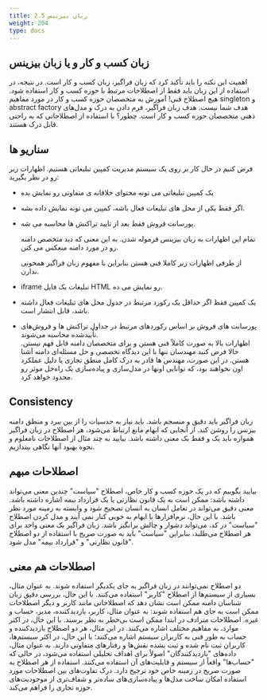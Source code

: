 ```yaml
---
title: 2.5 زبان بیزینس
weight: 204
type: docs
---
```


## زبان کسب و کار و یا زبان بیزینس

اهمیت این نکته را باید تأکید کرد که زبان فراگیر، زبان کسب و کار است. در نتیجه، در استفاده از این زبان باید فقط از اصطلاحات مرتبط با حوزه کسب و کار استفاده شود. هیچ اصطلاح فنی!
آموزش به متخصصان حوزه کسب و کار در مورد مفاهیم singleton و abstract factory هدف شما نیست. هدف زبان فراگیر، فرم دادن به درک و مدل‌های ذهنی متخصصان حوزه کسب و کار است. چطور؟ با استفاده از اصطلاحاتی که به راحتی قابل درک هستند.


## سناریو ها

فرض کنیم در حال کار بر روی یک سیستم مدیریت کمپین تبلیغاتی هستیم. اظهارات زیر رو در نظر بگیرید:

- یک کمپین تبلیغاتی می تونه محتوای خلاقانه ی متفاوتی رو نمایش بده
- اگر فقط یکی از محل های تبلیغات فعال باشه، کمپین می تونه نمایش داده بشه.
- پورسانت فروش فقط بعد از تایید تراکنش ها محاسبه می شه.  


    تمام این اظهارات به زبان بیزینس فرموله شدن. به این معنی که دید متخصص دامنه رو در مورد دامنه منعکس می کنن.  
    
    از طرفی اظهارات زیر کاملا فنی هستن بنابراین با مفهوم زبان فراگیر همخونی ندارن.

- iframe تبلیغات یک فایل HTML رو نمایش می ده.
- یک کمپین فقط اگر حداقل یک رکورد مرتبط در جدول محل های تبلیغات فعال داشته باشد، قابل انتشار است.
- پورسانت های فروش بر اساس رکوردهای مرتبط در جداول تراکنش ها و فروش‌های تأییدشده محاسبه می‌شوند.  
    اظهارات بالا به صورت کاملاً فنی هستن و برای متخصصان دامنه قابل فهم نیستن. حالا فرض کنید مهندسان تنها با این دیدگاه تخصصی و حل مسئله‌ای دامنه آشنا هستن. در این صورت، مهندس ها قادر به درک کامل منطق تجاری یا دلیل عملکرد اون نخواهند بود، که توانایی اونها در مدل‌سازی و پیاده‌سازی یک راه‌حل موثر رو محدود خواهد کرد.

## Consistency

زبان فراگیر باید دقیق و منسجم باشد. باید نیاز به حدسیات را از بین ببرد و منطق دامنه بیزنس را روشن کند. از آنجایی که ابهام مانع ارتباط می‌شود، هر اصطلاح در زبان فراگیر همواره باید یک و فقط یک معنی داشته باشد. بیایید به چند مثال از اصطلاحات نامعلوم و نحوه بهبود آنها نگاهی بیندازیم.
## اصطلاحات مبهم

بیایید بگوییم که در یک حوزه کسب و کار خاص، اصطلاح "سیاست" چندین معنی می‌تواند داشته باشد: ممکن است به یک قانون نظارتی یا یک قرارداد بیمه اشاره داشته باشد. معنی دقیق می‌تواند در تعامل انسان به انسان تصحیح شود و وابسته به زمینه مورد نظر باشد. با این حال، نرم‌افزارها با ابهام به خوبی کنار نمی آیند و مدل کردن اصطلاح "سیاست" در کد، می‌تواند دشوار و چالش برانگیز باشد.
زبان فراگیر یک معنی واحد برای هر اصطلاح می‌طلبد، بنابراین "سیاست" باید به صورت صریح با استفاده از دو اصطلاح "قانون نظارتی" و "قرارداد بیمه" مدل شود.

## اصطلاحات هم معنی

دو اصطلاح نمی‌توانند در زبان فراگیر به جای یکدیگر استفاده شوند. به عنوان مثال، بسیاری از سیستم‌ها از اصطلاح "کاربر" استفاده می‌کنند. با این حال، بررسی دقیق زبان شناسان دامنه ممکن است نشان دهد که اصطلاحاتی مانند کاربر و دیگر اصطلاحات ممکن است به جای هم استفاده شوند: به عنوان مثال، کاربر، بازدیدکننده، مدیر، حساب و غیره.
اصطلاحات مترادف در ابتدا ممکن است بی‌خطر به نظر برسند. با این حال، در اکثر موارد، به مفاهیم مختلف اشاره می‌کنند. در این مثال، هر دو اصطلاح بازدیدکننده و حساب به طور فنی به کاربران سیستم اشاره می‌کنند؛ با این حال، در اکثر سیستم‌ها، کاربران ثبت نام شده و ثبت نشده نقش‌ها و رفتارهای متفاوتی دارند. به عنوان مثال، داده‌های "بازدیدکنندگان" اصولاً برای اهداف تحلیلی استفاده می‌شود، در حالی که "حساب‌ها" واقعاً از سیستم و قابلیت‌های آن استفاده می‌کنند.
استفاده از هر اصطلاح به صورت صریح در زمینه خاص خود ترجیح دارد. درک تفاوت‌های بین اصطلاحات مورد استفاده امکان ساخت مدل‌ها و پیاده‌سازی‌های ساده‌تر و شفاف‌تری از موجودیت‌های حوزه تجاری را فراهم می‌کند.
